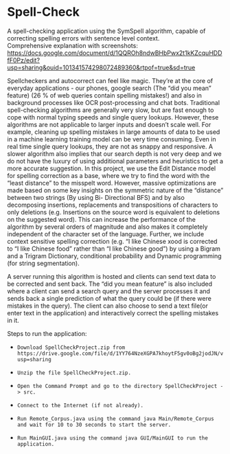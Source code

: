 # Spell-Check
A spell-checking application using the SymSpell algorithm, capable of correcting spelling errors with sentence level context.  
Comprehensive explanation with screenshots: https://docs.google.com/document/d/1QQROh8ndwBHbPwx2t1kKZcquHDDfF0Pz/edit?usp=sharing&ouid=101341574298072489360&rtpof=true&sd=true  
  
Spellcheckers and autocorrect can feel like magic. They’re at the core of everyday applications - our phones, google search (The “did you mean” feature) (26 % of web queries contain spelling mistakes!) and also in background processes like OCR post-processing and chat bots. Traditional spell-checking algorithms are generally very slow, but are fast enough to cope with normal typing speeds and single query lookups. However, these algorithms are not applicable to larger inputs and doesn’t scale well. For example, cleaning up spelling mistakes in large amounts of data to be used in a machine learning training model can be very time consuming. Even in real time single query lookups, they are not as snappy and responsive. A slower algorithm also implies that our search depth is not very deep and we do not have the luxury of using additional parameters and heuristics to get a more accurate suggestion. In this project, we use the Edit Distance model for spelling correction as a base, where we try to find the word with the “least distance” to the misspelt word. However, massive optimizations are made based on some key insights on the symmetric nature of the “distance” between two strings (By using Bi- Directional BFS) and by also decomposing insertions, replacements and transpositions of characters to only deletions (e.g. Insertions on the source word is equivalent to deletions on the suggested word). This can increase the performance of the algorithm by several orders of magnitude and also makes it completely independent of the character set of the language. Further, we include context sensitive spelling correction (e.g. “I like Chinese xood is corrected to “I like Chinese food” rather than “I like Chinese good”) by using a Bigram and a Trigram Dictionary, conditional probability and Dynamic programming (for string segmentation).  

A server running this algorithm is hosted and clients can send text data to be corrected and sent back. The “did you mean feature” is also included where a client can send a search query and the server processes it and sends back a single prediction of what the query could be (if there were mistakes in the query). The client can also choose to send a text file(or enter text in the application) and interactively correct the spelling mistakes in it. 
  
Steps to run the application:  
  *     Download SpellCheckProject.zip from https://drive.google.com/file/d/1YY764NzeXGPA7khoytF5gv0oBg2jodJN/view?usp=sharing      
  *     Unzip the file SpellCheckProject.zip.    
  *     Open the Command Prompt and go to the directory SpellCheckProject -> src.    
  *     Connect to the Internet (if not already).    
  *     Run Remote_Corpus.java using the command java Main/Remote_Corpus and wait for 10 to 30 seconds to start the server.    
  *     Run MainGUI.java using the command java GUI/MainGUI to run the application.   
